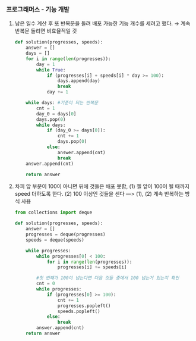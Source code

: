 ### **프로그래머스 - 기능 개발**

1. 남은 일수 계산 후 또 반복문을 돌려 배포 가능한 기능 개수를 세려고 했다. → 계속 반복문 돌리면 비효율적일 것 
    
    ```python
    def solution(progresses, speeds):
        answer = []
        days = []
        for i in range(len(progresses)):
            day = 1
            while True:
                if (progresses[i] + speeds[i] * day >= 100):
                    days.append(day)
                    break
                day += 1
    
        while days: #기준이 되는 반복문
            cnt = 1
            day_0 = days[0]
            days.pop(0)
            while days:
                if (day_0 >= days[0]):
                    cnt += 1
                    days.pop(0)
                else:
                    answer.append(cnt)
                    break
        answer.append(cnt)
    
        return answer
    ```
    
2. 차피 앞 부분이 100이 아니면 뒤에 것들은 배포 못함, (1) 젤 앞이 100이 될 때까지 speed 더하도록 한다. (2) 100 이상인 것들을 센다 —> (1), (2) 계속 반복하는 방식 사용
    
    ```python
    from collections import deque
    
    def solution(progresses, speeds):
        answer = []
        progresses = deque(progresses)
        speeds = deque(speeds)
    
        while progresses:
            while progresses[0] < 100:
                for i in range(len(progresses)):
                    progresses[i] += speeds[i]
    
            #첫 번째가 100이 넘는다면 다음 것들 중에서 100 넘는거 있는지 확인
            cnt = 0
            while progresses:
                if (progresses[0] >= 100):
                    cnt += 1
                    progresses.popleft()
                    speeds.popleft()
                else:
                    break
            answer.append(cnt)
        return answer
    ```
